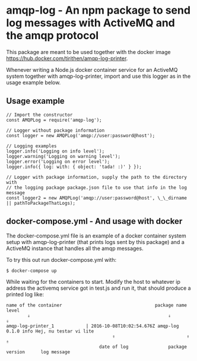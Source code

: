# amqp-log - An npm package to send log messages with ActiveMQ and the amqp protocol

This package are meant to be used together with the docker image https://hub.docker.com/tirithen/amqp-log-printer.

Whenever writing a Node.js docker container service for an ActiveMQ system together with amqp-log-printer, import and use this logger as in the usage example below.

## Usage example

    // Import the constructor
    const AMQPLog = require('amqp-log');

    // Logger without package information
    const logger = new AMQPLog('amqp://user:password@host');

    // Logging examples
    logger.info('Logging on info level');
    logger.warning('Logging on warning level');
    logger.error('Logging on error level');
    logger.info({ log: with: { object: 'tada! :)' } });

    // Logger with package information, supply the path to the directory with
    // the logging package package.json file to use that info in the log message
    const logger2 = new AMQPLog('amqp://user:password@host', \_\_dirname || pathToPackageThatLogs);

## docker-compose.yml - And usage with docker

The docker-compose.yml file is an example of a docker container system setup with amqp-log-printer (that prints logs sent by this package) and a ActiveMQ instance that handles all the amqp messages.

To try this out run docker-compose.yml with:

    $ docker-compose up

While waiting for the containers to start. Modify the host to whatever ip address the activemq service got in test.js and run it, that should produce a printed log like:

    name of the container                                   package name    level
            ⇓                                                    ⇓            ⇓
    amqp-log-printer_1            | 2016-10-08T10:02:54.676Z amqp-log 0.1.0 info Hej, nu testar vi lite
                                            ⇑                           ⇑                  ⇑
                                       date of log               package version      log message

